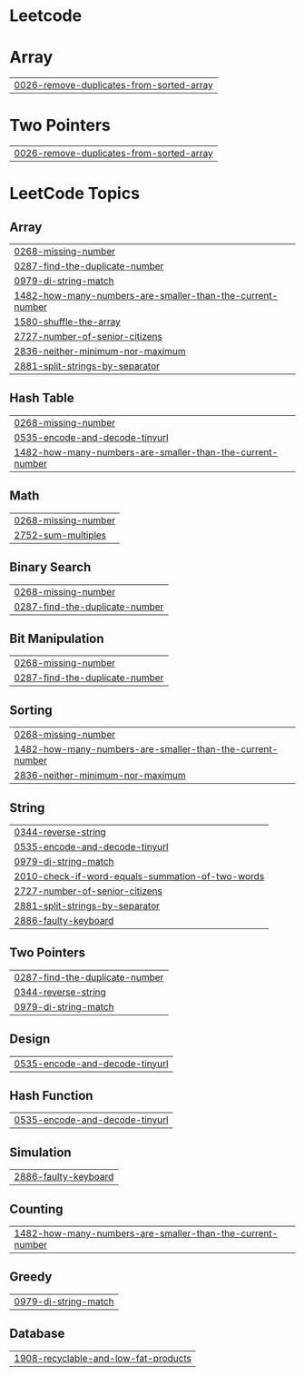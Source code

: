 # Leetcode


# Array
|  |
| ------- |
| [0026-remove-duplicates-from-sorted-array](https://github.com/PS-Naveen/Leetcode/tree/master/0026-remove-duplicates-from-sorted-array) |
# Two Pointers
|  |
| ------- |
| [0026-remove-duplicates-from-sorted-array](https://github.com/PS-Naveen/Leetcode/tree/master/0026-remove-duplicates-from-sorted-array) |
<!---LeetCode Topics Start-->
# LeetCode Topics
## Array
|  |
| ------- |
| [0268-missing-number](https://github.com/PS-Naveen/Leetcode/tree/master/0268-missing-number) |
| [0287-find-the-duplicate-number](https://github.com/PS-Naveen/Leetcode/tree/master/0287-find-the-duplicate-number) |
| [0979-di-string-match](https://github.com/PS-Naveen/Leetcode/tree/master/0979-di-string-match) |
| [1482-how-many-numbers-are-smaller-than-the-current-number](https://github.com/PS-Naveen/Leetcode/tree/master/1482-how-many-numbers-are-smaller-than-the-current-number) |
| [1580-shuffle-the-array](https://github.com/PS-Naveen/Leetcode/tree/master/1580-shuffle-the-array) |
| [2727-number-of-senior-citizens](https://github.com/PS-Naveen/Leetcode/tree/master/2727-number-of-senior-citizens) |
| [2836-neither-minimum-nor-maximum](https://github.com/PS-Naveen/Leetcode/tree/master/2836-neither-minimum-nor-maximum) |
| [2881-split-strings-by-separator](https://github.com/PS-Naveen/Leetcode/tree/master/2881-split-strings-by-separator) |
## Hash Table
|  |
| ------- |
| [0268-missing-number](https://github.com/PS-Naveen/Leetcode/tree/master/0268-missing-number) |
| [0535-encode-and-decode-tinyurl](https://github.com/PS-Naveen/Leetcode/tree/master/0535-encode-and-decode-tinyurl) |
| [1482-how-many-numbers-are-smaller-than-the-current-number](https://github.com/PS-Naveen/Leetcode/tree/master/1482-how-many-numbers-are-smaller-than-the-current-number) |
## Math
|  |
| ------- |
| [0268-missing-number](https://github.com/PS-Naveen/Leetcode/tree/master/0268-missing-number) |
| [2752-sum-multiples](https://github.com/PS-Naveen/Leetcode/tree/master/2752-sum-multiples) |
## Binary Search
|  |
| ------- |
| [0268-missing-number](https://github.com/PS-Naveen/Leetcode/tree/master/0268-missing-number) |
| [0287-find-the-duplicate-number](https://github.com/PS-Naveen/Leetcode/tree/master/0287-find-the-duplicate-number) |
## Bit Manipulation
|  |
| ------- |
| [0268-missing-number](https://github.com/PS-Naveen/Leetcode/tree/master/0268-missing-number) |
| [0287-find-the-duplicate-number](https://github.com/PS-Naveen/Leetcode/tree/master/0287-find-the-duplicate-number) |
## Sorting
|  |
| ------- |
| [0268-missing-number](https://github.com/PS-Naveen/Leetcode/tree/master/0268-missing-number) |
| [1482-how-many-numbers-are-smaller-than-the-current-number](https://github.com/PS-Naveen/Leetcode/tree/master/1482-how-many-numbers-are-smaller-than-the-current-number) |
| [2836-neither-minimum-nor-maximum](https://github.com/PS-Naveen/Leetcode/tree/master/2836-neither-minimum-nor-maximum) |
## String
|  |
| ------- |
| [0344-reverse-string](https://github.com/PS-Naveen/Leetcode/tree/master/0344-reverse-string) |
| [0535-encode-and-decode-tinyurl](https://github.com/PS-Naveen/Leetcode/tree/master/0535-encode-and-decode-tinyurl) |
| [0979-di-string-match](https://github.com/PS-Naveen/Leetcode/tree/master/0979-di-string-match) |
| [2010-check-if-word-equals-summation-of-two-words](https://github.com/PS-Naveen/Leetcode/tree/master/2010-check-if-word-equals-summation-of-two-words) |
| [2727-number-of-senior-citizens](https://github.com/PS-Naveen/Leetcode/tree/master/2727-number-of-senior-citizens) |
| [2881-split-strings-by-separator](https://github.com/PS-Naveen/Leetcode/tree/master/2881-split-strings-by-separator) |
| [2886-faulty-keyboard](https://github.com/PS-Naveen/Leetcode/tree/master/2886-faulty-keyboard) |
## Two Pointers
|  |
| ------- |
| [0287-find-the-duplicate-number](https://github.com/PS-Naveen/Leetcode/tree/master/0287-find-the-duplicate-number) |
| [0344-reverse-string](https://github.com/PS-Naveen/Leetcode/tree/master/0344-reverse-string) |
| [0979-di-string-match](https://github.com/PS-Naveen/Leetcode/tree/master/0979-di-string-match) |
## Design
|  |
| ------- |
| [0535-encode-and-decode-tinyurl](https://github.com/PS-Naveen/Leetcode/tree/master/0535-encode-and-decode-tinyurl) |
## Hash Function
|  |
| ------- |
| [0535-encode-and-decode-tinyurl](https://github.com/PS-Naveen/Leetcode/tree/master/0535-encode-and-decode-tinyurl) |
## Simulation
|  |
| ------- |
| [2886-faulty-keyboard](https://github.com/PS-Naveen/Leetcode/tree/master/2886-faulty-keyboard) |
## Counting
|  |
| ------- |
| [1482-how-many-numbers-are-smaller-than-the-current-number](https://github.com/PS-Naveen/Leetcode/tree/master/1482-how-many-numbers-are-smaller-than-the-current-number) |
## Greedy
|  |
| ------- |
| [0979-di-string-match](https://github.com/PS-Naveen/Leetcode/tree/master/0979-di-string-match) |
## Database
|  |
| ------- |
| [1908-recyclable-and-low-fat-products](https://github.com/PS-Naveen/Leetcode/tree/master/1908-recyclable-and-low-fat-products) |
<!---LeetCode Topics End-->